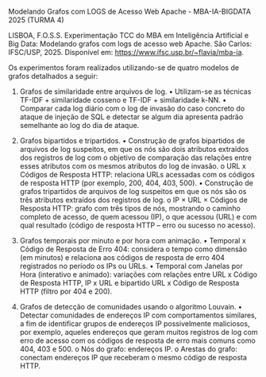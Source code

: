 Modelando Grafos com LOGS de Acesso Web Apache - MBA-IA-BIGDATA 2025 (TURMA 4)

LISBOA, F.O.S.S. Experimentação TCC do MBA em Inteligência Artificial e Big Data: Modelando grafos com logs de acesso web Apache.
São Carlos: IFSC/USP, 2025. Disponível em: https://www.ifsc.usp.br/~flavia/mba-ia.

Os experimentos foram realizados utilizando-se de quatro modelos de grafos detalhados a seguir:

1) Grafos de similaridade entre arquivos de log.
•	Utilizam-se as técnicas TF-IDF + similaridade cosseno e TF-IDF + similaridade k-NN.
•	Comparar cada log diário com o log de invasão do caso concreto do ataque de injeção de SQL e detectar se algum dia apresenta padrão semelhante ao log do dia de ataque.

2) Grafos bipartidos e tripartidos.
•	Construção de grafos bipartidos de arquivos de log suspeitos, em que os nós são dois atributos extraídos dos registros de log com o objetivo de comparação das relações entre esses atributos com os mesmos atributos do log de invasão.
o	URL x Códigos de Resposta HTTP: relaciona URLs acessadas com os códigos de resposta HTTP (por exemplo, 200, 404, 403, 500).
•	Construção de grafos tripartidos de arquivos de log suspeitos em que os nós são os três atributos extraídos dos registros de log.
  o	IP × URL × Códigos de Resposta HTTP: grafo com três tipos de nós, mostrando o caminho completo de acesso, de quem acessou (IP), o que acessou (URL) e com qual resultado (código de resposta HTTP – erro ou sucesso no acesso).

3) Grafos temporais por minuto e por hora com animação.
•	Temporal x Código de Resposta de Erro 404: considera o tempo como dimensão (em minutos) e relaciona aos códigos de resposta de erro 404 registrados no período os IPs ou URLs.
•	Temporal com Janelas por Hora (interativo e animado): variações com relações entre URL x Código de Resposta HTTP, IP x URL e bipartido URL x Código de Resposta HTTP (filtro por 404 e 200).

4) Grafos de detecção de comunidades usando o algoritmo Louvain.
•	Detectar comunidades de endereços IP com comportamentos similares, a fim de identificar grupos de endereços IP possivelmente maliciosos, por exemplo, aqueles endereços que geram muitos registros de log com erro de acesso com os códigos de resposta de erro mais comuns como 404, 403 e 500.
  o	Nós do grafo: endereços IP.
  o	Arestas do grafo: conectam endereços IP que receberam o mesmo código de resposta HTTP.
